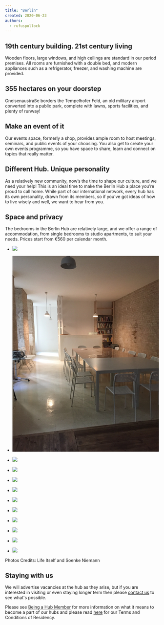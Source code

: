 ```yaml
---
title: "Berlin"
created: 2020-06-23
authors: 
  - rufuspollock
---
```


## 19th century building. 21st century living 

Wooden floors, large windows, and high ceilings are standard in our period premises. All rooms are furnished with a double bed, and modern appliances such as a refrigerator, freezer, and washing machine are provided. 

## 355 hectares on your doorstep

Gneisenaustraße borders the Tempelhofer Feld, an old military airport converted into a public park, complete with lawns, sports facilities, and plenty of runway! 

## Make an event of it

Our events space, formerly a shop, provides ample room to host meetings, seminars, and public events of your choosing. You also get to create your own events programme, so you have space to share, learn and connect on topics that really matter.

## Different Hub. Unique personality 

As a relatively new community, now’s the time to shape our culture, and we need your help! This is an ideal time to make the Berlin Hub a place you’re proud to call home. While part of our international network, every hub has its own personality, drawn from its members, so if you’ve got ideas of how to live wisely and well, we want to hear from you. 

## Space and privacy

The bedrooms in the Berlin Hub are relatively large, and we offer a range of accommodation, from single bedrooms to studio apartments, to suit your needs. Prices start from €560 per calendar month.

- [![](assets/images/aet4f_20200504_120528.jpg)](https://artearthtech.files.wordpress.com/2020/06/aet4f_20200504_120528.jpg?w=580)
    
- [![](assets/images/copy-of-img_1978.jpeg)](https://artearthtech.files.wordpress.com/2020/06/copy-of-img_1978.jpeg)
    
- [![](assets/images/aet4f_20200504_120441.jpg)](https://artearthtech.files.wordpress.com/2020/06/aet4f_20200504_120441.jpg?w=1024)
    
- [![](assets/images/img-20200417-wa0003.jpg)](https://artearthtech.files.wordpress.com/2020/06/img-20200417-wa0003.jpg)
    
- [![](assets/images/aet4f_20200504_120631.jpg)](https://artearthtech.files.wordpress.com/2020/06/aet4f_20200504_120631.jpg?w=1024)
    
- [![](assets/images/aet4f_20200504_120714.jpg)](https://artearthtech.files.wordpress.com/2020/06/aet4f_20200504_120714.jpg?w=1024)
    
- [![](assets/images/soenke_niemann_1.jpg)](https://artearthtech.files.wordpress.com/2020/07/soenke_niemann_1.jpg?w=580)
    
- [![](assets/images/soenke_niemann_7.jpg)](https://artearthtech.files.wordpress.com/2020/07/soenke_niemann_7.jpg?w=580)
    
- [![](assets/images/soenke_niemann_6.jpg)](https://artearthtech.files.wordpress.com/2020/07/soenke_niemann_6.jpg?w=580)
    
- [![](assets/images/soenke_niemann_5.jpg)](https://artearthtech.files.wordpress.com/2020/07/soenke_niemann_5.jpg?w=580)
    
- [![](assets/images/soenke_niemann_4.jpg)](https://artearthtech.files.wordpress.com/2020/07/soenke_niemann_4.jpg?w=580)
    
- [![](assets/images/soenke_niemann_3.jpg)](https://artearthtech.files.wordpress.com/2020/07/soenke_niemann_3.jpg?w=580)
    

Photos Credits: Life Itself and Soenke Niemann

## Staying with us

We will advertise vacancies at the hub as they arise, but if you are interested in visiting or even staying longer term then please [contact us](/contact/) to see what's possible.

Please see [Being a Hub Member](https://tao.lifeitself.org/hubs/) for more information on what it means to become a part of our hubs and please read [here](https://tao.lifeitself.org/hubs/agreement/#further-terms-and-conditions) for our Terms and Conditions of Residency.
